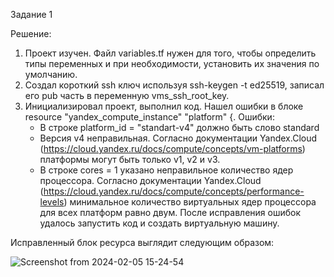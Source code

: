 Задание 1

Решение: 

1. Проект изучен. Файл variables.tf нужен для того, чтобы определить типы переменных и при необходимости, установить их значения по умолчанию.
2. Создал короткий ssh ключ используя ssh-keygen -t ed25519, записал его pub часть в переменную vms_ssh_root_key.
3. Инициализировал проект, выполнил код. Нашел ошибки в блоке resource "yandex_compute_instance" "platform" {.
   Ошибки:
   - В строке platform_id = "standart-v4" должно быть слово standard
   - Версия v4 неправильная. Согласно документации Yandex.Cloud (https://cloud.yandex.ru/docs/compute/concepts/vm-platforms)         
     платформы могут быть только v1, v2 и v3.
   - В строке cores = 1 указано неправильное количество ядер процессора. Согласно документации Yandex.Cloud 
     (https://cloud.yandex.ru/docs/compute/concepts/performance-levels) минимальное количество виртуальных ядер процессора для всех 
     платформ равно двум.
   После исправления ошибок удалось запустить код и создать виртуальную машину.

Исправленный блок ресурса выглядит следующим образом:

![Screenshot from 2024-02-05 15-24-54](https://github.com/busuek/work/assets/101875725/c7efbfe4-4994-4edb-95c9-3a2c2b2b89b7)
